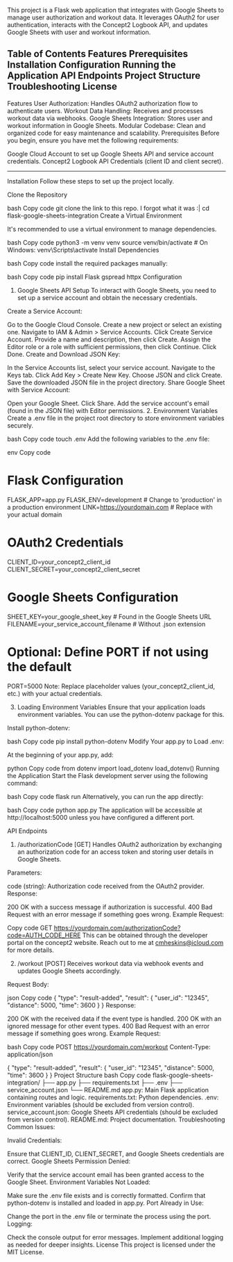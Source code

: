 This project is a Flask web application that integrates with Google Sheets to manage user authorization and workout data. It leverages OAuth2 for user authentication, interacts with the Concept2 Logbook API, and updates Google Sheets with user and workout information.

Table of Contents
Features
Prerequisites
Installation
Configuration
Running the Application
API Endpoints
Project Structure
Troubleshooting
License
------------------------------------------------------------------
Features
User Authorization: Handles OAuth2 authorization flow to authenticate users.
Workout Data Handling: Receives and processes workout data via webhooks.
Google Sheets Integration: Stores user and workout information in Google Sheets.
Modular Codebase: Clean and organized code for easy maintenance and scalability.
Prerequisites
Before you begin, ensure you have met the following requirements:

Google Cloud Account to set up Google Sheets API and service account credentials.
Concept2 Logbook API Credentials (client ID and client secret).

------------------------------------------------------------------
Installation
Follow these steps to set up the project locally.

Clone the Repository

bash
Copy code
git clone the link to this repo. I forgot what it was :|
cd flask-google-sheets-integration
Create a Virtual Environment

It's recommended to use a virtual environment to manage dependencies.

bash
Copy code
python3 -m venv venv
source venv/bin/activate  # On Windows: venv\Scripts\activate
Install Dependencies

bash
Copy code
install the required packages manually:

bash
Copy code
pip install Flask gspread httpx
Configuration


1. Google Sheets API Setup
To interact with Google Sheets, you need to set up a service account and obtain the necessary credentials.

Create a Service Account:

Go to the Google Cloud Console.
Create a new project or select an existing one.
Navigate to IAM & Admin > Service Accounts.
Click Create Service Account.
Provide a name and description, then click Create.
Assign the Editor role or a role with sufficient permissions, then click Continue.
Click Done.
Create and Download JSON Key:

In the Service Accounts list, select your service account.
Navigate to the Keys tab.
Click Add Key > Create New Key.
Choose JSON and click Create.
Save the downloaded JSON file in the project directory.
Share Google Sheet with Service Account:

Open your Google Sheet.
Click Share.
Add the service account's email (found in the JSON file) with Editor permissions.
2. Environment Variables
Create a .env file in the project root directory to store environment variables securely.

bash
Copy code
touch .env
Add the following variables to the .env file:

env
Copy code
# Flask Configuration
FLASK_APP=app.py
FLASK_ENV=development  # Change to 'production' in a production environment
LINK=https://yourdomain.com  # Replace with your actual domain

# OAuth2 Credentials
CLIENT_ID=your_concept2_client_id
CLIENT_SECRET=your_concept2_client_secret

# Google Sheets Configuration
SHEET_KEY=your_google_sheet_key  # Found in the Google Sheets URL
FILENAME=your_service_account_filename  # Without .json extension

# Optional: Define PORT if not using the default
PORT=5000
Note: Replace placeholder values (your_concept2_client_id, etc.) with your actual credentials.

3. Loading Environment Variables
Ensure that your application loads environment variables. You can use the python-dotenv package for this.

Install python-dotenv:

bash
Copy code
pip install python-dotenv
Modify Your app.py to Load .env:

At the beginning of your app.py, add:

python
Copy code
from dotenv import load_dotenv
load_dotenv()
Running the Application
Start the Flask development server using the following command:

bash
Copy code
flask run
Alternatively, you can run the app directly:

bash
Copy code
python app.py
The application will be accessible at http://localhost:5000 unless you have configured a different port.

API Endpoints
1. /authorizationCode [GET]
Handles OAuth2 authorization by exchanging an authorization code for an access token and storing user details in Google Sheets.

Parameters:

code (string): Authorization code received from the OAuth2 provider.
Response:

200 OK with a success message if authorization is successful.
400 Bad Request with an error message if something goes wrong.
Example Request:


Copy code
GET https://yourdomain.com/authorizationCode?code=AUTH_CODE_HERE
This can be obtained through the developer portal on the concept2 website. Reach out to me at cmheskins@icloud.com for more details.

2. /workout [POST]
Receives workout data via webhook events and updates Google Sheets accordingly.

Request Body:

json
Copy code
{
  "type": "result-added",
  "result": {
    "user_id": "12345",
    "distance": 5000,
    "time": 3600
  }
}
Response:

200 OK with the received data if the event type is handled.
200 OK with an ignored message for other event types.
400 Bad Request with an error message if something goes wrong.
Example Request:

bash
Copy code
POST https://yourdomain.com/workout
Content-Type: application/json

{
  "type": "result-added",
  "result": {
    "user_id": "12345",
    "distance": 5000,
    "time": 3600
  }
}
Project Structure
bash
Copy code
flask-google-sheets-integration/
├── app.py
├── requirements.txt
├── .env
├── service_account.json
└── README.md
app.py: Main Flask application containing routes and logic.
requirements.txt: Python dependencies.
.env: Environment variables (should be excluded from version control).
service_account.json: Google Sheets API credentials (should be excluded from version control).
README.md: Project documentation.
Troubleshooting
Common Issues:

Invalid Credentials:

Ensure that CLIENT_ID, CLIENT_SECRET, and Google Sheets credentials are correct.
Google Sheets Permission Denied:

Verify that the service account email has been granted access to the Google Sheet.
Environment Variables Not Loaded:

Make sure the .env file exists and is correctly formatted.
Confirm that python-dotenv is installed and loaded in app.py.
Port Already in Use:

Change the port in the .env file or terminate the process using the port.
Logging:

Check the console output for error messages.
Implement additional logging as needed for deeper insights.
License
This project is licensed under the MIT License.